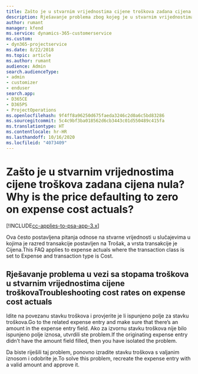 ```yaml
---
title: Zašto je u stvarnim vrijednostima cijene troškova zadana cijena nula?
description: Rješavanje problema zbog kojeg je u stvarnim vrijednostima cijene troškova zadana cijena 0.
author: rumant
manager: kfend
ms.service: dynamics-365-customerservice
ms.custom:
- dyn365-projectservice
ms.date: 8/22/2018
ms.topic: article
ms.author: rumant
audience: Admin
search.audienceType:
- admin
- customizer
- enduser
search.app:
- D365CE
- D365PS
- ProjectOperations
ms.openlocfilehash: 9f4ff8a96250d675faeda3246c2d0a6c5bd83286
ms.sourcegitcommit: 5c4c9bf3ba018562d6cb3443c01d550489c415fa
ms.translationtype: HT
ms.contentlocale: hr-HR
ms.lasthandoff: 10/16/2020
ms.locfileid: "4073409"
---
```

# <a name="why-is-the-price-defaulting-to-zero-on-expense-cost-actuals"></a><span data-ttu-id="7bfc8-103">Zašto je u stvarnim vrijednostima cijene troškova zadana cijena nula?</span><span class="sxs-lookup"><span data-stu-id="7bfc8-103">Why is the price defaulting to zero on expense cost actuals?</span></span>

[!INCLUDE[cc-applies-to-psa-app-3.x](../includes/cc-applies-to-psa-app-3x.md)]

<span data-ttu-id="7bfc8-104">Ova često postavljena pitanja odnose na stvarne vrijednosti u slučajevima u kojima je razred transakcije postavljen na Trošak, a vrsta transakcije je Cijena.</span><span class="sxs-lookup"><span data-stu-id="7bfc8-104">This FAQ applies to expense actuals where the transaction class is set to Expense and transaction type is Cost.</span></span>

## <a name="troubleshooting-cost-rates-on-expense-cost-actuals"></a><span data-ttu-id="7bfc8-105">Rješavanje problema u vezi sa stopama troškova u stvarnim vrijednostima cijene troškova</span><span class="sxs-lookup"><span data-stu-id="7bfc8-105">Troubleshooting cost rates on expense cost actuals</span></span>

<span data-ttu-id="7bfc8-106">Idite na povezanu stavku troškova i provjerite je li ispunjeno polje za stavku troškova.</span><span class="sxs-lookup"><span data-stu-id="7bfc8-106">Go to the related expense entry and make sure that there’s an amount in the expense entry field.</span></span> <span data-ttu-id="7bfc8-107">Ako za izvornu stavku troškova nije bilo ispunjeno polje iznosa, utvrdili ste problem.</span><span class="sxs-lookup"><span data-stu-id="7bfc8-107">If the originating expense entry didn’t have the amount field filled, then you have isolated the problem.</span></span>
 
<span data-ttu-id="7bfc8-108">Da biste riješili taj problem, ponovno izradite stavku troškova s valjanim iznosom i odobrite je.</span><span class="sxs-lookup"><span data-stu-id="7bfc8-108">To solve this problem, recreate the expense entry with a valid amount and approve it.</span></span>

